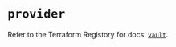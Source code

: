 # `provider`

Refer to the Terraform Registory for docs: [`vault`](https://registry.terraform.io/providers/hashicorp/vault/3.22.0/docs).
